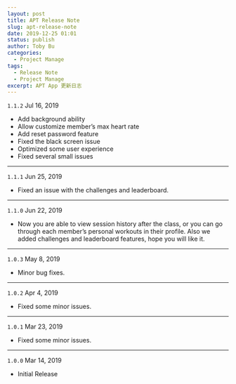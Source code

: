 ```yaml
---
layout: post
title: APT Release Note
slug: apt-release-note
date: 2019-12-25 01:01
status: publish
author: Toby Bu
categories: 
  - Project Manage
tags: 
  - Release Note
  - Project Manage
excerpt: APT App 更新日志
---
```


`1.1.2` Jul 16, 2019
- Add background ability
- Allow customize member’s max heart rate
- Add reset password feature
- Fixed the black screen issue
- Optimized some user experience
- Fixed several small issues

---- 
`1.1.1` Jun 25, 2019 
- Fixed an issue with the challenges and leaderboard.

---- 
`1.1.0` Jun 22, 2019
- Now you are able to view session history after the class, or you can go through each member’s personal workouts in their profile. Also we added challenges and leaderboard features, hope you will like it.

---- 
`1.0.3` May 8, 2019
- Minor bug fixes.

---- 
`1.0.2` Apr 4, 2019
- Fixed some minor issues.

---- 
`1.0.1` Mar 23, 2019
- Fixed some minor issues.

---- 
`1.0.0` Mar 14, 2019
- Initial Release